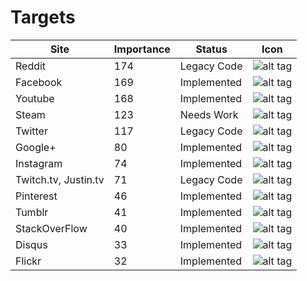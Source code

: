 Targets
====================================

| Site                 | Importance     | Status                    | Icon |
| -------------------- | -------------- | ------------------------- | ---- |
| Reddit               | 174            | Legacy Code               | ![alt tag](https://raw.githubusercontent.com/iconic/open-iconic/master/png/link-broken-2x.png)|
| Facebook             | 169            | Implemented               | ![alt tag](https://raw.githubusercontent.com/iconic/open-iconic/master/png/circle-check-2x.png) |
| Youtube              | 168            | Implemented               | ![alt tag](https://raw.githubusercontent.com/iconic/open-iconic/master/png/circle-check-2x.png)|
| Steam                | 123            | Needs Work                | ![alt tag](https://raw.githubusercontent.com/iconic/open-iconic/master/png/media-pause-2x.png)|
| Twitter              | 117            | Legacy Code               | ![alt tag](https://raw.githubusercontent.com/iconic/open-iconic/master/png/link-broken-2x.png) |
| Google+              | 80             | Implemented               | ![alt tag](https://raw.githubusercontent.com/iconic/open-iconic/master/png/circle-check-2x.png)|
| Instagram            | 74             | Implemented               | ![alt tag](https://raw.githubusercontent.com/iconic/open-iconic/master/png/circle-check-2x.png)|
| Twitch.tv, Justin.tv | 71             | Legacy Code               | ![alt tag](https://raw.githubusercontent.com/iconic/open-iconic/master/png/link-broken-2x.png)|
| Pinterest            | 46             | Implemented               | ![alt tag](https://raw.githubusercontent.com/iconic/open-iconic/master/png/circle-check-2x.png) |
| Tumblr               | 41             | Implemented               | ![alt tag](https://raw.githubusercontent.com/iconic/open-iconic/master/png/circle-check-2x.png) |
| StackOverFlow        | 40             | Implemented               | ![alt tag](https://raw.githubusercontent.com/iconic/open-iconic/master/png/circle-check-2x.png) |
| Disqus               | 33             | Implemented               | ![alt tag](https://raw.githubusercontent.com/iconic/open-iconic/master/png/circle-check-2x.png) |
| Flickr               | 32             | Implemented               | ![alt tag](https://raw.githubusercontent.com/iconic/open-iconic/master/png/circle-check-2x.png) |
